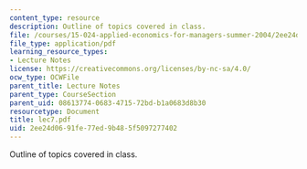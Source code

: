 ```yaml
---
content_type: resource
description: Outline of topics covered in class.
file: /courses/15-024-applied-economics-for-managers-summer-2004/2ee24d0691fe77ed9b485f5097277402_lec7.pdf
file_type: application/pdf
learning_resource_types:
- Lecture Notes
license: https://creativecommons.org/licenses/by-nc-sa/4.0/
ocw_type: OCWFile
parent_title: Lecture Notes
parent_type: CourseSection
parent_uid: 08613774-0683-4715-72bd-b1a0683d8b30
resourcetype: Document
title: lec7.pdf
uid: 2ee24d06-91fe-77ed-9b48-5f5097277402
---
```

Outline of topics covered in class.